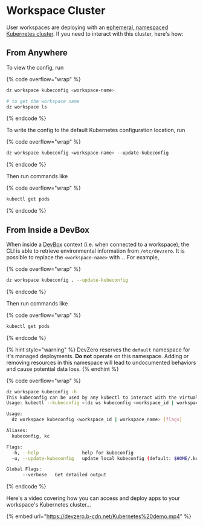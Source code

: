 # Workspace Cluster

User workspaces are deploying with an [ephemeral, namespaced Kubernetes cluster](../references/terminology.md#workspace-cluster). If you need to interact with this cluster, here's how:&#x20;

## From Anywhere

To view the config, run

{% code overflow="wrap" %}
```bash
dz workspace kubeconfig <workspace-name>

# to get the workspace name
dz workspace ls
```
{% endcode %}

To write the config to the default Kubernetes configuration location, run

{% code overflow="wrap" %}
```bash
dz workspace kubeconfig <workspace-name> --update-kubeconfig
```
{% endcode %}

Then run commands like

{% code overflow="wrap" %}
```bash
kubectl get pods
```
{% endcode %}

## From Inside a DevBox

When inside a [DevBox](../references/terminology.md#devbox) context (i.e. when connected to a workspace), the CLI is able to retrieve environmental information from `/etc/devzero`. It is possible to replace the `<workspace-name>` with `.`. For example,

{% code overflow="wrap" %}
```bash
dz workspace kubeconfig . --update-kubeconfig
```
{% endcode %}

Then run commands like

{% code overflow="wrap" %}
```bash
kubectl get pods
```
{% endcode %}

{% hint style="warning" %}
DevZero reserves the `default` namespace for it's managed deployments. **Do not** operate on this namespace. Adding or removing resources in this namespace will lead to undocumented behaviors and cause potential data loss.
{% endhint %}

{% code overflow="wrap" %}
```bash
dz workspace kubeconfig -h 
This kubeconfig can be used by any kubectl to interact with the virtual cluster backing a workspace.
Usage: kubectl --kubeconfig <(dz ws kubeconfig <workspace_id | workspace_name>) ...

Usage:
  dz workspace kubeconfig <workspace_id | workspace_name> [flags]

Aliases:
  kubeconfig, kc

Flags:
  -h, --help                help for kubeconfig
  -u, --update-kubeconfig   update local kubeconfig (default: $HOME/.kube/config)

Global Flags:
      --verbose   Get detailed output
```
{% endcode %}

Here's a video covering how you can access and deploy apps to your workspace's Kubernetes cluster...

{% embed url="https://devzero.b-cdn.net/Kubernetes%20demo.mp4" %}
